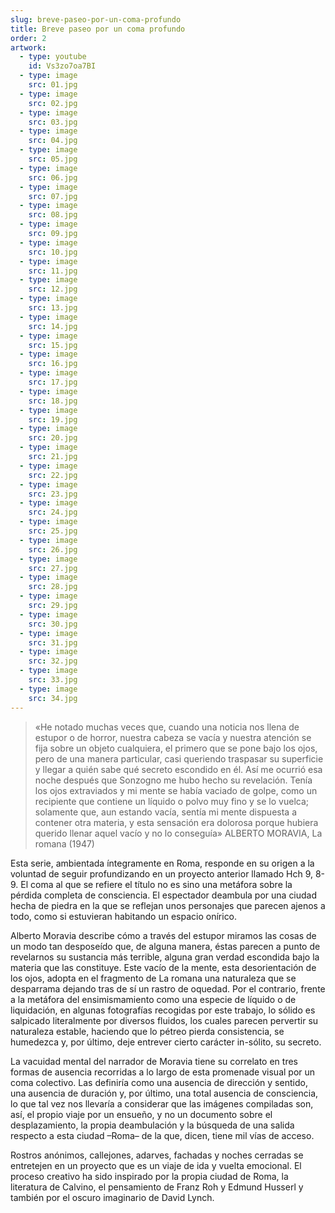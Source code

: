 ```yaml
---
slug: breve-paseo-por-un-coma-profundo
title: Breve paseo por un coma profundo
order: 2
artwork:
  - type: youtube
    id: Vs3zo7oa7BI
  - type: image
    src: 01.jpg
  - type: image
    src: 02.jpg
  - type: image
    src: 03.jpg
  - type: image
    src: 04.jpg
  - type: image
    src: 05.jpg
  - type: image
    src: 06.jpg
  - type: image
    src: 07.jpg
  - type: image
    src: 08.jpg
  - type: image
    src: 09.jpg
  - type: image
    src: 10.jpg
  - type: image
    src: 11.jpg
  - type: image
    src: 12.jpg
  - type: image
    src: 13.jpg
  - type: image
    src: 14.jpg
  - type: image
    src: 15.jpg
  - type: image
    src: 16.jpg
  - type: image
    src: 17.jpg
  - type: image
    src: 18.jpg
  - type: image
    src: 19.jpg
  - type: image
    src: 20.jpg
  - type: image
    src: 21.jpg
  - type: image
    src: 22.jpg
  - type: image
    src: 23.jpg
  - type: image
    src: 24.jpg
  - type: image
    src: 25.jpg
  - type: image
    src: 26.jpg
  - type: image
    src: 27.jpg
  - type: image
    src: 28.jpg
  - type: image
    src: 29.jpg
  - type: image
    src: 30.jpg
  - type: image
    src: 31.jpg
  - type: image
    src: 32.jpg
  - type: image
    src: 33.jpg
  - type: image
    src: 34.jpg
---
```


> «He notado muchas veces que, cuando una noticia nos llena de estupor o de
> horror, nuestra cabeza se vacía y nuestra atención se fija sobre un objeto
> cualquiera, el primero que se pone bajo los ojos, pero de una manera
> particular, casi queriendo traspasar su superficie y llegar a quién sabe qué
> secreto escondido en él. Así me ocurrió esa noche después que Sonzogno me hubo
> hecho su revelación. Tenía los ojos extraviados y mi mente se había vaciado de
> golpe, como un recipiente que contiene un líquido o polvo muy fino y se lo
> vuelca; solamente que, aun estando vacía, sentía mi mente dispuesta a contener
> otra materia, y esta sensación era dolorosa porque hubiera querido llenar
> aquel vacío y no lo conseguía» ALBERTO MORAVIA, La romana (1947)

Esta serie, ambientada íntegramente en Roma, responde en su origen a la voluntad
de seguir profundizando en un proyecto anterior llamado Hch 9, 8-9. El coma al
que se refiere el título no es sino una metáfora sobre la pérdida completa de
consciencia. El espectador deambula por una ciudad hecha de piedra en la que se
reflejan unos personajes que parecen ajenos a todo, como si estuvieran habitando
un espacio onírico.

Alberto Moravia describe cómo a través del estupor miramos las cosas de un modo
tan desposeído que, de alguna manera, éstas parecen a punto de revelarnos su
sustancia más terrible, alguna gran verdad escondida bajo la materia que las
constituye. Este vacío de la mente, esta desorientación de los ojos, adopta en
el fragmento de La romana una naturaleza que se desparrama dejando tras de sí un
rastro de oquedad. Por el contrario, frente a la metáfora del ensimismamiento
como una especie de líquido o de liquidación, en algunas fotografías recogidas
por este trabajo, lo sólido es salpicado literalmente por diversos fluidos, los
cuales parecen pervertir su naturaleza estable, haciendo que lo pétreo pierda
consistencia, se humedezca y, por último, deje entrever cierto carácter
in-sólito, su secreto.

La vacuidad mental del narrador de Moravia tiene su correlato en tres formas de
ausencia recorridas a lo largo de esta promenade visual por un coma colectivo.
Las definiría como una ausencia de dirección y sentido, una ausencia de duración
y, por último, una total ausencia de consciencia, lo que tal vez nos llevaría a
considerar que las imágenes compiladas son, así, el propio viaje por un ensueño,
y no un documento sobre el desplazamiento, la propia deambulación y la búsqueda
de una salida respecto a esta ciudad –Roma– de la que, dicen, tiene mil vías de
acceso.

Rostros anónimos, callejones, adarves, fachadas y noches cerradas se entretejen
en un proyecto que es un viaje de ida y vuelta emocional. El proceso creativo ha
sido inspirado por la propia ciudad de Roma, la literatura de Calvino, el
pensamiento de Franz Roh y Edmund Husserl y también por el oscuro imaginario de
David Lynch.
